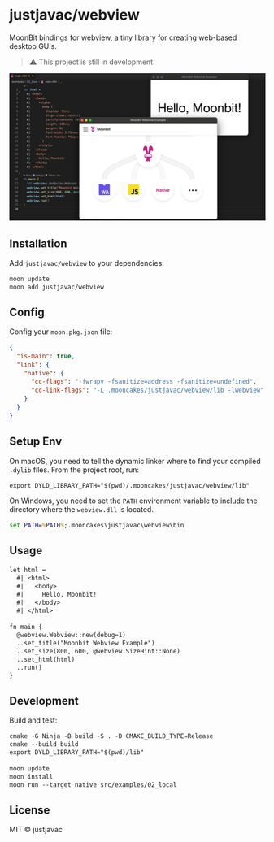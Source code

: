 # justjavac/webview

MoonBit bindings for webview, a tiny library for creating web-based desktop
GUIs.

> ⚠️ This project is still in development.

![moonbit webview demo](asserts/moonbit-webview.png)

## Installation

Add `justjavac/webview` to your dependencies:

```shell
moon update
moon add justjavac/webview
```

## Config

Config your `moon.pkg.json` file:

```json
{
  "is-main": true,
  "link": {
    "native": {
      "cc-flags": "-fwrapv -fsanitize=address -fsanitize=undefined",
      "cc-link-flags": "-L .mooncakes/justjavac/webview/lib -lwebview"
    }
  }
}
```

## Setup Env

On macOS, you need to tell the dynamic linker where to find your compiled `.dylib` files. From the project root, run:

```shell
export DYLD_LIBRARY_PATH="$(pwd)/.mooncakes/justjavac/webview/lib"
```

On Windows, you need to set the `PATH` environment variable to include the directory where the `webview.dll` is located.

```bat
set PATH=%PATH%;.mooncakes\justjavac\webview\bin
```

## Usage

```moonbit
let html =
  #| <html>
  #|   <body>
  #|     Hello, Moonbit!
  #|   </body>
  #| </html>

fn main {
  @webview.Webview::new(debug=1)
  ..set_title("Moonbit Webview Example")
  ..set_size(800, 600, @webview.SizeHint::None)
  ..set_html(html)
  ..run()
}
```

## Development

Build and test:

```shell
cmake -G Ninja -B build -S . -D CMAKE_BUILD_TYPE=Release
cmake --build build
export DYLD_LIBRARY_PATH="$(pwd)/lib"

moon update
moon install
moon run --target native src/examples/02_local
```

## License

MIT © justjavac
